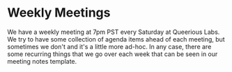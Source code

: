 <!-- TITLE: Weekly Meetings -->
# Weekly Meetings
We have a weekly meeting at 7pm PST every Saturday at Queerious Labs. We try to have some collection of agenda items ahead of each meeting, but sometimes we don't and it's a little more ad-hoc. In any case, there are some recurring things that we go over each week that can be seen in our meeting notes template.